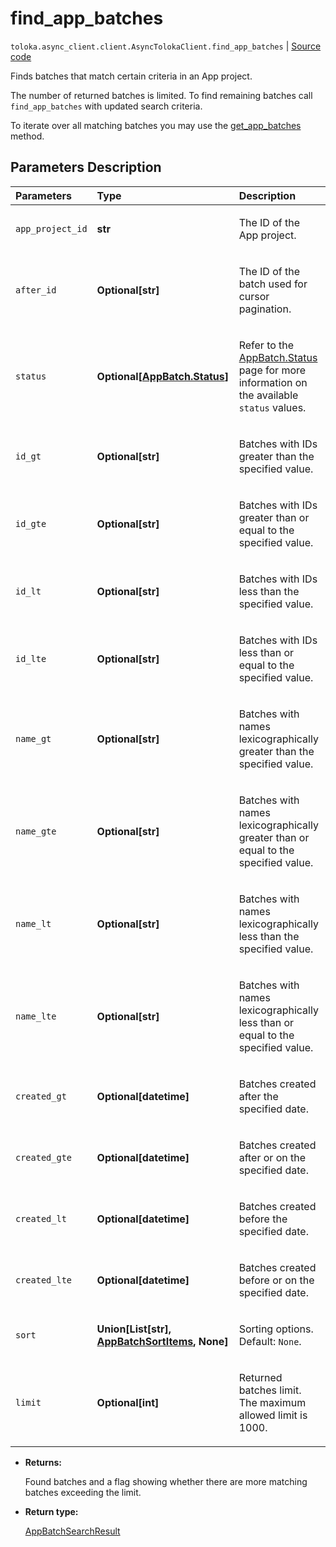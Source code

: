 # find_app_batches
`toloka.async_client.client.AsyncTolokaClient.find_app_batches` | [Source code](https://github.com/Toloka/toloka-kit/blob/v1.2.0.post1/src/client/__init__.py#L0)

Finds batches that match certain criteria in an App project.


The number of returned batches is limited. To find remaining batches call `find_app_batches` with updated search criteria.

To iterate over all matching batches you may use the [get_app_batches](toloka.client.TolokaClient.get_app_batches.md) method.

## Parameters Description

| Parameters | Type | Description |
| :----------| :----| :-----------|
`app_project_id`|**str**|<p>The ID of the App project.</p>
`after_id`|**Optional\[str\]**|<p>The ID of the batch used for cursor pagination.</p>
`status`|**Optional\[[AppBatch.Status](toloka.client.app.AppBatch.Status.md)\]**|<p>Refer to the [AppBatch.Status](toloka.client.app.AppBatch.Status.md) page for more information on the available `status` values.</p>
`id_gt`|**Optional\[str\]**|<p>Batches with IDs greater than the specified value.</p>
`id_gte`|**Optional\[str\]**|<p>Batches with IDs greater than or equal to the specified value.</p>
`id_lt`|**Optional\[str\]**|<p>Batches with IDs less than the specified value.</p>
`id_lte`|**Optional\[str\]**|<p>Batches with IDs less than or equal to the specified value.</p>
`name_gt`|**Optional\[str\]**|<p>Batches with names lexicographically greater than the specified value.</p>
`name_gte`|**Optional\[str\]**|<p>Batches with names lexicographically greater than or equal to the specified value.</p>
`name_lt`|**Optional\[str\]**|<p>Batches with names lexicographically less than the specified value.</p>
`name_lte`|**Optional\[str\]**|<p>Batches with names lexicographically less than or equal to the specified value.</p>
`created_gt`|**Optional\[datetime\]**|<p>Batches created after the specified date.</p>
`created_gte`|**Optional\[datetime\]**|<p>Batches created after or on the specified date.</p>
`created_lt`|**Optional\[datetime\]**|<p>Batches created before the specified date.</p>
`created_lte`|**Optional\[datetime\]**|<p>Batches created before or on the specified date.</p>
`sort`|**Union\[List\[str\], [AppBatchSortItems](toloka.client.search_requests.AppBatchSortItems.md), None\]**|<p>Sorting options. Default: `None`.</p>
`limit`|**Optional\[int\]**|<p>Returned batches limit. The maximum allowed limit is 1000.</p>

* **Returns:**

  Found batches and a flag showing whether there are more matching batches exceeding the limit.

* **Return type:**

  [AppBatchSearchResult](toloka.client.search_results.AppBatchSearchResult.md)
